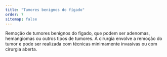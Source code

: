 ```yaml
---
title: "Tumores benignos do fígado"
order: 7
sitemap: false
---
```


Remoção de tumores benignos do fígado, que podem ser adenomas, hemangiomas ou outros tipos de tumores. A cirurgia envolve a remoção do tumor e pode ser realizada com técnicas minimamente invasivas ou com cirurgia aberta.
